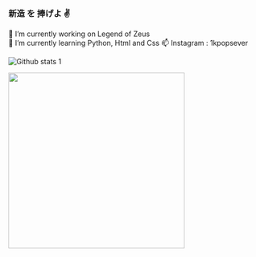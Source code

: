 ### 新造 を 捧げよ ✌️

🔭 I’m currently working on Legend of Zeus <br>
🌱 I’m currently learning Python, Html and Css
📫 Instagram : 1kpopsever

![Github stats 1](https://github-readme-stats.vercel.app/api?username=pyalihtml&show_icons=true&theme=gradient)

<img src="https://github.com/pyalihtml/pyalihtml/blob/main/gojo-anime.gif?raw=true" width="350px">
